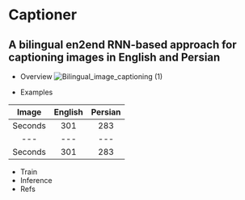 # Captioner
## A bilingual en2end RNN-based approach for captioning images in English and Persian

- Overview
![Bilingual_image_captioning (1)](https://user-images.githubusercontent.com/79300456/215791467-aac4fe16-dbdb-46ed-9d42-22ec1fd53217.jpg)

- Examples

| Image | English    | Persian    |
| :---:   | :---: | :---: |
| Seconds | 301   | 283   |
| ---   | --- | --- |
| Seconds | 301   | 283   |

- Train
- Inference
- Refs